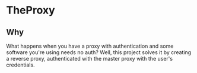 # TheProxy

## Why
 What happens when you have a proxy with authentication and some software you're using needs no auth?
 Well, this project solves it by creating a reverse proxy, authenticated with the master proxy with the user's credentials.

